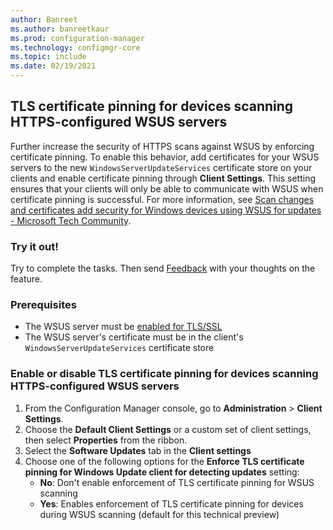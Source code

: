 ```yaml
---
author: Banreet
ms.author: banreetkaur
ms.prod: configuration-manager
ms.technology: configmgr-core
ms.topic: include
ms.date: 02/19/2021
---
```


## <a name="bkmk_wsus"></a> TLS certificate pinning for devices scanning HTTPS-configured WSUS servers
<!--8913032-->
Further increase the security of HTTPS scans against WSUS by enforcing certificate pinning. To enable this behavior, add certificates for your WSUS servers to the new `WindowsServerUpdateServices` certificate store on your clients and enable certificate pinning through **Client Settings**. This setting ensures that your clients will only be able to communicate with WSUS when certificate pinning is successful. For more information, see [Scan changes and certificates add security for Windows devices using WSUS for updates - Microsoft Tech Community](https://techcommunity.microsoft.com/t5/windows-it-pro-blog/scan-changes-and-certificates-add-security-for-windows-devices/ba-p/2053668).

### Try it out!

Try to complete the tasks. Then send [Feedback](/configmgr/core/understand/find-help#product-feedback) with your thoughts on the feature.

### Prerequisites
- The WSUS server must be [enabled for TLS/SSL](../../../../../sum/get-started/software-update-point-ssl.md)
- The WSUS server's certificate must be in the client's `WindowsServerUpdateServices` certificate store
### Enable or disable TLS certificate pinning for devices scanning HTTPS-configured WSUS servers

1. From the Configuration Manager console, go to **Administration** > **Client Settings**.
1. Choose the **Default Client Settings** or a custom set of client settings, then select **Properties** from the ribbon.
1. Select the **Software Updates** tab in the **Client settings**
1. Choose one of the following options for the **Enforce TLS certificate pinning for Windows Update client for detecting updates** setting:
   - **No**: Don't enable enforcement of TLS certificate pinning for WSUS scanning
   - **Yes**: Enables enforcement of TLS certificate pinning for devices during WSUS scanning (default for this technical preview)
